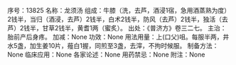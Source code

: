 序号：13825
名称：龙须汤
组成：牛膝（洗，去芦，酒浸1宿，急用酒蒸熟为度）2钱半，当归（酒浸，去芦）2钱半，白术2钱半，防风（去芦）2钱半，独活（去芦）2钱半，甘草2钱半，黄耆1两（蜜炙）。
出处：《普济方》卷三二七。
主治：胎前产后身疼。
加减：None
功效：None
用法用量：上(口父)咀。每服半两，井水5盏，加生姜10片，薤白1握，同煎至3盏，去滓，不拘时候服。
制备方法：None
临床应用：None
各家论述：None
用药禁忌：None
附注：None
